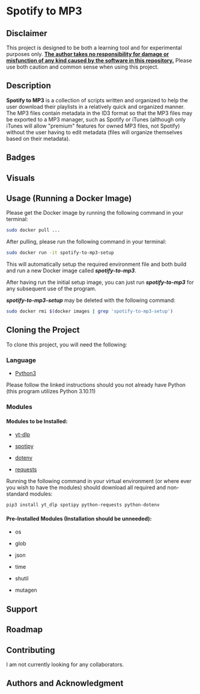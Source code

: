 # Spotify to MP3

## Disclaimer

This project is designed to be both a learning tool and for experimental purposes only. <u>**The author takes no responsibility for damage or misfunction of any kind caused by the software in this repository.**</u> Please use both caution and common sense when using this project.

## Description

**Spotify to MP3** is a collection of scripts written and organized to help the user download their playlists in a relatively quick and organized manner. The MP3 files contain metadata in the ID3 format so that the MP3 files may be exported to a MP3 manager, such as Spotify or iTunes (although only iTunes will allow "premium" features for owned MP3 files, not Spotify) without the user having to edit metadata (files will organize themselves based on their metadata).

## Badges

## Visuals

## Usage (Running a Docker Image)

Please get the Docker image by running the following command in your terminal:
```.sh
sudo docker pull ...
```

After pulling, please run the following command in your terminal:
```.sh
sudo docker run -it spotify-to-mp3-setup
```
This will automatically setup the required environment file and both build and run a new Docker image called ***spotify-to-mp3***.

After having run the initial setup image, you can just run ***spotify-to-mp3*** for any subsequent use of the program.

***spotify-to-mp3-setup*** may be deleted with the following command:
```.sh
sudo docker rmi $(docker images | grep 'spotify-to-mp3-setup')
```

## Cloning the Project
To clone this project, you will need the following:
### Language
* [Python3](https://www.python.org/downloads/) 

Please follow the linked instructions should you not already have Python (this program utilizes Python 3.10.11)
### Modules
#### Modules to be Installed:
* [yt-dlp](https://github.com/yt-dlp/yt-dlp)

* [spotipy](https://github.com/spotipy-dev/spotipy)

* [dotenv]()

* [requests]()

Running the following command in your virtual environment (or where ever you wish to have the modules) should download all required and non-standard modules:
```.sh
pip3 install yt_dlp spotipy python-requests python-dotenv
```

#### Pre-Installed Modules (Installation should be unneeded):
* os

* glob

* json

* time

* shutil

* mutagen

## Support

## Roadmap

## Contributing

I am not currently looking for any collaborators.

## Authors and Acknowledgment

